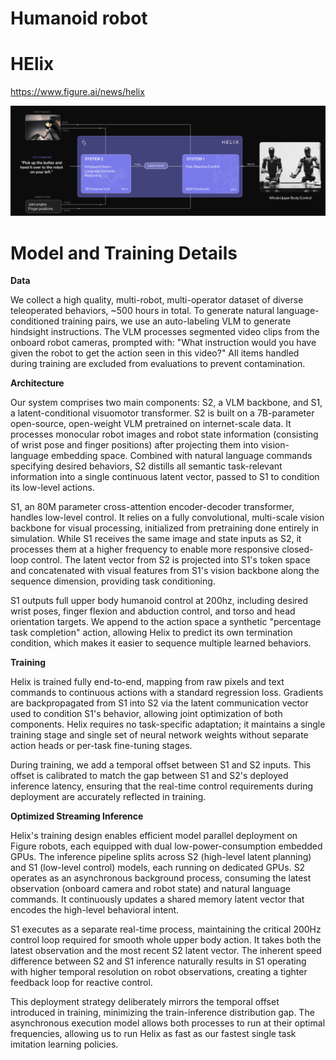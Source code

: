 # Humanoid robot

# HElix

https://www.figure.ai/news/helix

![image.png](images/Humanoid%20robot%201ae71bdab3cf80fe9590f1a8bdf394ed/image.png)

# Model and Training Details

**Data**

We collect a high quality, multi-robot, multi-operator dataset of diverse teleoperated behaviors, ~500 hours in total. To generate natural language-conditioned training pairs, we use an auto-labeling VLM to generate hindsight instructions. The VLM processes segmented video clips from the onboard robot cameras, prompted with: "What instruction would you have given the robot to get the action seen in this video?" All items handled during training are excluded from evaluations to prevent contamination.

**Architecture**

Our system comprises two main components: S2, a VLM backbone, and S1, a latent-conditional visuomotor transformer. S2 is built on a 7B-parameter open-source, open-weight VLM pretrained on internet-scale data. It processes monocular robot images and robot state information (consisting of wrist pose and finger positions) after projecting them into vision-language embedding space. Combined with natural language commands specifying desired behaviors, S2 distills all semantic task-relevant information into a single continuous latent vector, passed to S1 to condition its low-level actions.

S1, an 80M parameter cross-attention encoder-decoder transformer, handles low-level control. It relies on a fully convolutional, multi-scale vision backbone for visual processing, initialized from pretraining done entirely in simulation. While S1 receives the same image and state inputs as S2, it processes them at a higher frequency to enable more responsive closed-loop control. The latent vector from S2 is projected into S1's token space and concatenated with visual features from S1's vision backbone along the sequence dimension, providing task conditioning.

S1 outputs full upper body humanoid control at 200hz, including desired wrist poses, finger flexion and abduction control, and torso and head orientation targets. We append to the action space a synthetic "percentage task completion" action, allowing Helix to predict its own termination condition, which makes it easier to sequence multiple learned behaviors.

**Training**

Helix is trained fully end-to-end, mapping from raw pixels and text commands to continuous actions with a standard regression loss. Gradients are backpropagated from S1 into S2 via the latent communication vector used to condition S1's behavior, allowing joint optimization of both components. Helix requires no task-specific adaptation; it maintains a single training stage and single set of neural network weights without separate action heads or per-task fine-tuning stages.

During training, we add a temporal offset between S1 and S2 inputs. This offset is calibrated to match the gap between S1 and S2's deployed inference latency, ensuring that the real-time control requirements during deployment are accurately reflected in training.

**Optimized Streaming Inference**

Helix's training design enables efficient model parallel deployment on Figure robots, each equipped with dual low-power-consumption embedded GPUs. The inference pipeline splits across S2 (high-level latent planning) and S1 (low-level control) models, each running on dedicated GPUs. S2 operates as an asynchronous background process, consuming the latest observation (onboard camera and robot state) and natural language commands. It continuously updates a shared memory latent vector that encodes the high-level behavioral intent.

S1 executes as a separate real-time process, maintaining the critical 200Hz control loop required for smooth whole upper body action. It takes both the latest observation and the most recent S2 latent vector. The inherent speed difference between S2 and S1 inference naturally results in S1 operating with higher temporal resolution on robot observations, creating a tighter feedback loop for reactive control.

This deployment strategy deliberately mirrors the temporal offset introduced in training, minimizing the train-inference distribution gap. The asynchronous execution model allows both processes to run at their optimal frequencies, allowing us to run Helix as fast as our fastest single task imitation learning policies.
